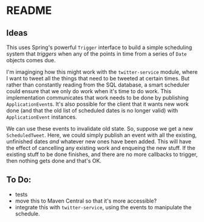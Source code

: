 # README 

## Ideas 

This uses Spring's powerful `Trigger` interface to build a simple scheduling system that _triggers_ when any of the points in time from  a series of `Date` objects comes due. 

I'm imaginging how this might work with the `twitter-service` module, where I want to tweet all the things that need to be tweeted at certain times. But rather than constantly reading from the SQL database, 
a smart scheduler could ensure that we only do work when it's time to do work. This implementation communicates that work needs to be done by publishing `ApplicationEvent`s. It's also possible for the client that it
wants new work done (and that the old list of scheduled dates is no longer valid) with `ApplicationEvent` instances. 

We can use these events to invalidate old state. So, suppose we get a new `ScheduledTweet`. Here, we could simply publish an event with all the existing, unfinished dates _and_ whatever new ones have been added. This will have the effect of cancelling any existing work and enqueing the new stuff. If the existing stuff to be done finishes, and there  are no more callbacks to trigger, then nothing gets done and that's OK. 

## To Do: 

 * tests 
 * move this to Maven Central so that it's more accessible?  
 * integrate this with `twitter-service`, using the events to manipulate the schedule.